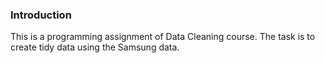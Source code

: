 ### Introduction
This is a programming assignment of Data Cleaning course. The task is to create tidy data using the Samsung data. 

